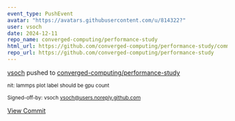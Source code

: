 ```yaml
---
event_type: PushEvent
avatar: "https://avatars.githubusercontent.com/u/814322?"
user: vsoch
date: 2024-12-11
repo_name: converged-computing/performance-study
html_url: https://github.com/converged-computing/performance-study/commit/9b46b31a513f831d53a406edbee624c99ffb4afc
repo_url: https://github.com/converged-computing/performance-study
---
```


<a href='https://github.com/vsoch' target='_blank'>vsoch</a> pushed to <a href='https://github.com/converged-computing/performance-study' target='_blank'>converged-computing/performance-study</a>

<small>nit: lammps plot label should be gpu count

Signed-off-by: vsoch <vsoch@users.noreply.github.com></small>

<a href='https://github.com/converged-computing/performance-study/commit/9b46b31a513f831d53a406edbee624c99ffb4afc' target='_blank'>View Commit</a>